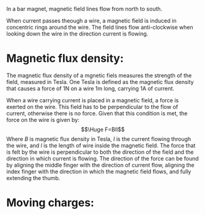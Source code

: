 
In a bar magnet, magnetic field lines flow from north to south.

When current passes theough a wire, a magnetic field is induced in concentric rings around the wire. The field lines flow anti-clockwise when looking down the wire in the direction current is flowing.

# Magnetic flux density:

The magnetic flux density of a mgnetic fiels measures the strength of the field, measured in Tesla. One Tesla is defined as the magnetic flux density that causes a force of 1N on a wire 1m long, carrying 1A of current.

When a wire carrying current is placed in a magnetic field, a force is exerted on the wire. This field has to be perpendicular to the flow of current, otherwise there is no force. Given that this condition is met, the force on the wire is given by:
$$\Huge F=BIl$$
Where $B$ is magnetic flux density in Tesla, $I$ is the current flowing through the wire, and $l$ is the length of wire inside the magnetic field. The force that is felt by the wire is perpendicular to both the direction of the field and the direction in which current is flowing. The direction of the force can be found by aligning the middle finger with the direction of current flow, aligning the index finger with the direction in which the magnetic field flows, and fully extending the thumb.


# Moving charges:

